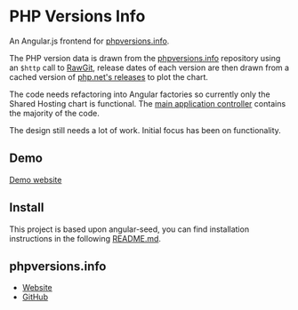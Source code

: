 # PHP Versions Info

An Angular.js frontend for [phpversions.info](http://phpversions.info).

The PHP version data is drawn from the [phpversions.info](https://github.com/philsturgeon/phpversions.info) repository using an `$http` call to [RawGit](http://rawgit.com), release dates of each version are then drawn from a cached version of [php.net's releases](http://php.net/releases/index.php?serialize=1&version=5&max=100) to plot the chart.

The code needs refactoring into Angular factories so currently only the Shared Hosting chart is functional. The [main application controller](https://github.com/StudioLE/PHPVersionInfo/blob/master/app/views/views.js) contains the majority of the code.

The design still needs a lot of work. Initial focus has been on functionality.

## Demo

[Demo website](https://phpversions.studiole.uk)

## Install

This project is based upon angular-seed, you can find installation instructions in the following [README.md](https://github.com/angular/angular-seed/blob/master/README.md).

## phpversions.info

- [Website](http://phpversions.info)
- [GitHub](https://github.com/philsturgeon/phpversions.info)
